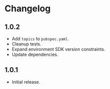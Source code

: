 # Changelog

## 1.0.2

- Add `topics` to `pubspec.yaml`.
- Cleanup tests.
- Expand environment SDK version constraints.
- Update dependencies.

## 1.0.1

- Initial release.
